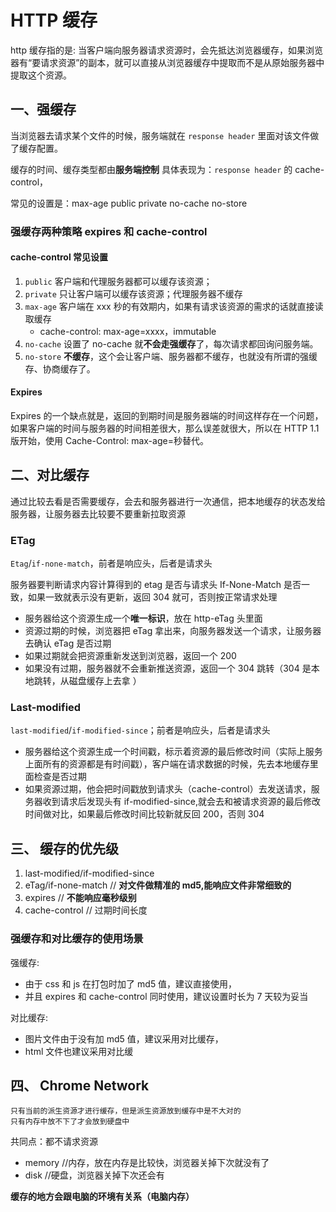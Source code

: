 # HTTP 缓存

http 缓存指的是: 当客户端向服务器请求资源时，会先抵达浏览器缓存，如果浏览器有“要请求资源”的副本，就可以直接从浏览器缓存中提取而不是从原始服务器中提取这个资源。

## 一、强缓存

当浏览器去请求某个文件的时候，服务端就在 `response header` 里面对该文件做了缓存配置。

缓存的时间、缓存类型都由**服务端控制**
具体表现为：`response header` 的 cache-control，

常见的设置是：max-age public private no-cache no-store

### 强缓存两种策略 expires 和 cache-control

#### cache-control 常见设置

1. `public` 客户端和代理服务器都可以缓存该资源；
2. `private` 只让客户端可以缓存该资源；代理服务器不缓存
3. `max-age` 客户端在 xxx 秒的有效期内，如果有请求该资源的需求的话就直接读取缓存
   - cache-control: max-age=xxxx，immutable
4. `no-cache` 设置了 no-cache 就**不会走强缓存**了，每次请求都回询问服务端。
5. `no-store` **不缓存**，这个会让客户端、服务器都不缓存，也就没有所谓的强缓存、协商缓存了。

#### Expires

Expires 的一个缺点就是，返回的到期时间是服务器端的时间这样存在一个问题，如果客户端的时间与服务器的时间相差很大，那么误差就很大，所以在 HTTP 1.1 版开始，使用 Cache-Control: max-age=秒替代。

## 二、对比缓存

通过比较去看是否需要缓存，会去和服务器进行一次通信，把本地缓存的状态发给服务器，让服务器去比较要不要重新拉取资源

### ETag

`Etag`/`if-none-match`，前者是响应头，后者是请求头

服务器要判断请求内容计算得到的 etag 是否与请求头 If-None-Match 是否一致，如果一致就表示没有更新，返回 304 就可，否则按正常请求处理

- 服务器给这个资源生成一个**唯一标识**，放在 http-eTag 头里面
- 资源过期的时候，浏览器把 eTag 拿出来，向服务器发送一个请求，让服务器去确认 eTag 是否过期
- 如果过期就会把资源重新发送到浏览器，返回一个 200
- 如果没有过期，服务器就不会重新推送资源，返回一个 304 跳转（304 是本地跳转，从磁盘缓存上去拿 ）

### Last-modified

`last-modified`/`if-modified-since`；前者是响应头，后者是请求头

- 服务器给这个资源生成一个时间戳，标示着资源的最后修改时间（实际上服务上面所有的资源都是有时间戳），客户端在请求数据的时候，先去本地缓存里面检查是否过期
- 如果资源过期，他会把时间戳放到请求头（cache-control）去发送请求，服务器收到请求后发现头有 if-modified-since,就会去和被请求资源的最后修改时间做对比，如果最后修改时间比较新就反回 200，否则 304

## 三、 缓存的优先级

1. last-modified/if-modified-since
2. eTag/if-none-match // **对文件做精准的 md5,能响应文件非常细致的**
3. expires // **不能响应毫秒级别**
4. cache-control // 过期时间长度

### 强缓存和对比缓存的使用场景

强缓存:

- 由于 css 和 js 在打包时加了 md5 值，建议直接使用，
- 并且 expires 和 cache-control 同时使用，建议设置时长为 7 天较为妥当

对比缓存:

- 图片文件由于没有加 md5 值，建议采用对比缓存，
- html 文件也建议采用对比缓

## 四、 Chrome Network

```
只有当前的派生资源才进行缓存，但是派生资源放到缓存中是不大对的
只有内存中放不下了才会放到硬盘中
```

共同点：都不请求资源

- memory //内存，放在内存是比较快，浏览器关掉下次就没有了
- disk //硬盘，浏览器关掉下次还会有

**缓存的地方会跟电脑的环境有关系（电脑内存）**
